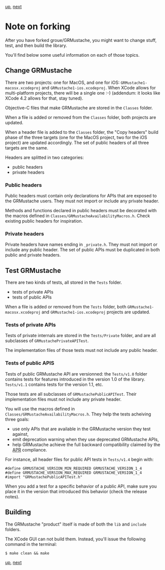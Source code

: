 [up](../README.md), [next]()

# Note on forking

After you have forked groue/GRMustache, you might want to change stuff, test, and then build the library.

You'll find below some useful information on each of those topics.

## Change GRMustache

There are two projects: one for MacOS, and one for iOS: `GRMustache1-macosx.xcodeproj` and `GRMustache1-ios.xcodeproj`. When XCode allows for multi-platform projects, there will be a single one :-) (addendum: it looks like XCode 4.2 allows for that, stay tuned).

Objective-C files that make GRMustache are stored in the `Classes` folder.

When a file is added or removed from the `Classes` folder, both projects are updated.

When a header file is added to the `Classes` folder, the "Copy headers" build phase of the three targets (one for the MacOS project, two for the iOS project) are updated accordingly. The set of public headers of all three targets are the same.

Headers are splitted in two categories:

- public headers
- private headers

### Public headers

Public headers must contain only declarations for APIs that are exposed to the GRMustache users. They must not import or include any private header.

Methods and functions declared in public headers must be decorated with the macros defined in `Classes/GRMustacheAvailabilityMacros.h`. Check existing public headers for inspiration.

### Private headers

Private headers have names ending in `_private.h`. They must not import or include any public header. The set of public APIs must be duplicated in both public and private headers.

## Test GRMustache

There are two kinds of tests, all stored in the `Tests` folder.

- tests of private APIs
- tests of public APIs

When a file is added or removed from the `Tests` folder, both `GRMustache1-macosx.xcodeproj` and `GRMustache1-ios.xcodeproj` projects are updated.

### Tests of private APIs

Tests of private internals are stored in the `Tests/Private` folder, and are all subclasses of `GRMustachePrivateAPITest`.

The implementation files of those tests must not include any public header.

### Tests of public APIS

Tests of public GRMustache API are versionned: the `Tests/v1.0` folder contains tests for features introduced in the version 1.0 of the library. `Tests/v1.1` contains tests for the version 1.1, etc.

Those tests are all subclasses of `GRMustachePublicAPITest`. Their implementation files must not include any private header.

You will use the macros defined in `Classes/GRMustacheAvailabilityMacros.h`. They help the tests acheiving three goals:

- use only APIs that are available in the GRMustache version they test against,
- emit deprecation warning when they use deprecated GRMustache APIs,
- help GRMustache achieve the full backward compatibility claimed by the [APR](http://apr.apache.org/versioning.html) compliance.

For instance, all header files for public API tests in `Tests/v1.4` begin with:

    #define GRMUSTACHE_VERSION_MIN_REQUIRED GRMUSTACHE_VERSION_1_4
    #define GRMUSTACHE_VERSION_MAX_REQUIRED GRMUSTACHE_VERSION_1_4
    #import "GRMustachePublicAPITest.h"

When you add a test for a specific behavior of a public API, make sure you place it in the version that introduced this behavior (check the release notes).

## Building

The GRMustache "product" itself is made of both the `lib` and `include` folders.

The XCode GUI can not build them. Instead, you'll issue the following command in the terminal:

    $ make clean && make

[up](../README.md), [next]()

